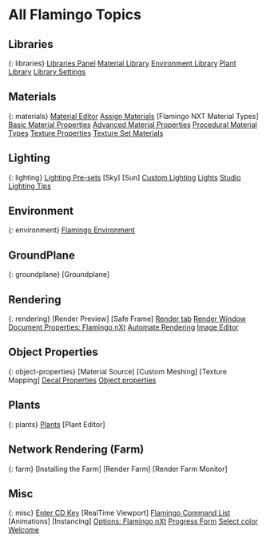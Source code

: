 ---
---

# All Flamingo Topics

## Libraries
{: libraries}
 [Libraries Panel](libraries.html)
 [Material Library](libraries.html#material)
 [Environment Library](libraries.html#environment)
 [Plant Library](libraries.html#plant)
 [Library Settings](libraries.html#settings)

## Materials
{: materials}
 [Material Editor](material-editor.html)
 [Assign Materials](materials-tab.html)
 [Flamingo NXT Material Types]
 [Basic Material Properties](simple-material-properties.html)
 [Advanced Material Properties](advanced-material-properties-main.html) 
 [Procedural Material Types](procedural-materials.html)
 [Texture Properties](texture-properties-main.html) 
 [Texture Set Materials](texture-set-materials.html) 

## Lighting
{: lighting}
 [Lighting Pre-sets](lighting-tab.html) 
 [Sky]
 [Sun] 
 [Custom Lighting](lighting-advanced-tab.html) 
 [Lights](lights-tab.html) 
 [Studio Lighting Tips](studio-lighting-basics.html) 

## Environment
{: environment}
 [Flamingo Environment](environment-tab.html)

## GroundPlane
{: groundplane}
 [Groundplane]

## Rendering
{: rendering}
 [Render Preview]
 [Safe Frame]
 [Render tab](render-tab.html) 
 [Render Window](render-window.html) 
 [Document Properties: Flamingo nXt](documentproperties-flamingo.html) 
 [Automate Rendering](automate-rendering.html) 
 [Image Editor](image-editor.html) 

## Object Properties
{: object-properties}
 [Material Source]
 [Custom Meshing]
 [Texture Mapping]
 [Decal Properties](properties-decal.html) 
 [Object properties](properties-object.html) 

## Plants
{: plants}
 [Plants](plants.html)
 [Plant Editor]

## Network Rendering (Farm)
{: farm}
 [Installing the Farm]
 [Render Farm]
 [Render Farm Monitor]

## Misc
{: misc}
 [Enter CD Key](enter-cd-key.html)
 [RealTime Viewport] 
 [Flamingo Command List](flamingo-command-list.html) 
 [Animations]
 [Instancing]
 [Options: Flamingo nXt](options-flamingo.html) 
 [Progress Form](progress-form.html) 
 [Select color](select-color.html) 
 [Welcome](welcome.html) 

 
